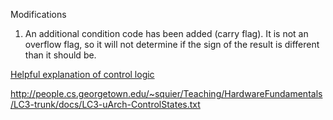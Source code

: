 Modifications
1. An additional condition code has been added (carry flag). It is not an overflow flag, 
so it will not determine if the sign of the result is different than it should be.


[Helpful explanation of control logic](https://www.cs.utexas.edu/~fussell/courses/cs310h-spring2010/lectures/control_logic_notes.txt)

http://people.cs.georgetown.edu/~squier/Teaching/HardwareFundamentals/LC3-trunk/docs/LC3-uArch-ControlStates.txt
